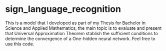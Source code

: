 # sign_language_recognition

This is a model that I developed as part of my Thesis for Bachelor in Science and Applied Mathematics, the main topic is to evaluate and present that Universal Approximation Theorem stablish the sufficient conditions to determine the convergence of a One-hidden neural network. Feel free to use this code.
